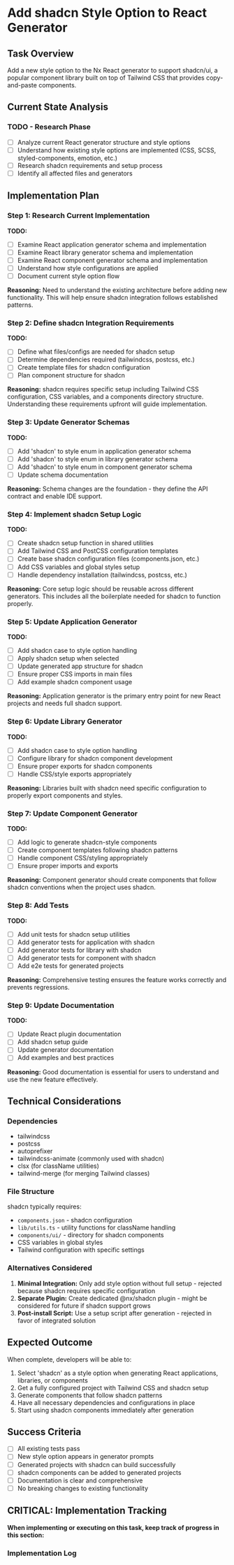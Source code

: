 # Add shadcn Style Option to React Generator

## Task Overview
Add a new style option to the Nx React generator to support shadcn/ui, a popular component library built on top of Tailwind CSS that provides copy-and-paste components.

## Current State Analysis

### TODO - Research Phase
- [ ] Analyze current React generator structure and style options
- [ ] Understand how existing style options are implemented (CSS, SCSS, styled-components, emotion, etc.)
- [ ] Research shadcn requirements and setup process
- [ ] Identify all affected files and generators

## Implementation Plan

### Step 1: Research Current Implementation
**TODO:**
- [ ] Examine React application generator schema and implementation
- [ ] Examine React library generator schema and implementation  
- [ ] Examine React component generator schema and implementation
- [ ] Understand how style configurations are applied
- [ ] Document current style option flow

**Reasoning:** Need to understand the existing architecture before adding new functionality. This will help ensure shadcn integration follows established patterns.

### Step 2: Define shadcn Integration Requirements
**TODO:**
- [ ] Define what files/configs are needed for shadcn setup
- [ ] Determine dependencies required (tailwindcss, postcss, etc.)
- [ ] Create template files for shadcn configuration
- [ ] Plan component structure for shadcn

**Reasoning:** shadcn requires specific setup including Tailwind CSS configuration, CSS variables, and a components directory structure. Understanding these requirements upfront will guide implementation.

### Step 3: Update Generator Schemas
**TODO:**
- [ ] Add 'shadcn' to style enum in application generator schema
- [ ] Add 'shadcn' to style enum in library generator schema
- [ ] Add 'shadcn' to style enum in component generator schema
- [ ] Update schema documentation

**Reasoning:** Schema changes are the foundation - they define the API contract and enable IDE support.

### Step 4: Implement shadcn Setup Logic
**TODO:**
- [ ] Create shadcn setup function in shared utilities
- [ ] Add Tailwind CSS and PostCSS configuration templates
- [ ] Create base shadcn configuration files (components.json, etc.)
- [ ] Add CSS variables and global styles setup
- [ ] Handle dependency installation (tailwindcss, postcss, etc.)

**Reasoning:** Core setup logic should be reusable across different generators. This includes all the boilerplate needed for shadcn to function properly.

### Step 5: Update Application Generator
**TODO:**
- [ ] Add shadcn case to style option handling
- [ ] Apply shadcn setup when selected
- [ ] Update generated app structure for shadcn
- [ ] Ensure proper CSS imports in main files
- [ ] Add example shadcn component usage

**Reasoning:** Application generator is the primary entry point for new React projects and needs full shadcn support.

### Step 6: Update Library Generator
**TODO:**
- [ ] Add shadcn case to style option handling
- [ ] Configure library for shadcn component development
- [ ] Ensure proper exports for shadcn components
- [ ] Handle CSS/style exports appropriately

**Reasoning:** Libraries built with shadcn need specific configuration to properly export components and styles.

### Step 7: Update Component Generator
**TODO:**
- [ ] Add logic to generate shadcn-style components
- [ ] Create component templates following shadcn patterns
- [ ] Handle component CSS/styling appropriately
- [ ] Ensure proper imports and exports

**Reasoning:** Component generator should create components that follow shadcn conventions when the project uses shadcn.

### Step 8: Add Tests
**TODO:**
- [ ] Add unit tests for shadcn setup utilities
- [ ] Add generator tests for application with shadcn
- [ ] Add generator tests for library with shadcn
- [ ] Add generator tests for component with shadcn
- [ ] Add e2e tests for generated projects

**Reasoning:** Comprehensive testing ensures the feature works correctly and prevents regressions.

### Step 9: Update Documentation
**TODO:**
- [ ] Update React plugin documentation
- [ ] Add shadcn setup guide
- [ ] Update generator documentation
- [ ] Add examples and best practices

**Reasoning:** Good documentation is essential for users to understand and use the new feature effectively.

## Technical Considerations

### Dependencies
- tailwindcss
- postcss
- autoprefixer
- tailwindcss-animate (commonly used with shadcn)
- clsx (for className utilities)
- tailwind-merge (for merging Tailwind classes)

### File Structure
shadcn typically requires:
- `components.json` - shadcn configuration
- `lib/utils.ts` - utility functions for className handling
- `components/ui/` - directory for shadcn components
- CSS variables in global styles
- Tailwind configuration with specific settings

### Alternatives Considered
1. **Minimal Integration:** Only add style option without full setup - rejected because shadcn requires specific configuration
2. **Separate Plugin:** Create dedicated @nx/shadcn plugin - might be considered for future if shadcn support grows
3. **Post-install Script:** Use a setup script after generation - rejected in favor of integrated solution

## Expected Outcome
When complete, developers will be able to:
1. Select 'shadcn' as a style option when generating React applications, libraries, or components
2. Get a fully configured project with Tailwind CSS and shadcn setup
3. Generate components that follow shadcn patterns
4. Have all necessary dependencies and configurations in place
5. Start using shadcn components immediately after generation

## Success Criteria
- [ ] All existing tests pass
- [ ] New style option appears in generator prompts
- [ ] Generated projects with shadcn can build successfully
- [ ] shadcn components can be added to generated projects
- [ ] Documentation is clear and comprehensive
- [ ] No breaking changes to existing functionality

## CRITICAL: Implementation Tracking
**When implementing or executing on this task, keep track of progress in this section:**

### Implementation Log
<!-- Track actual implementation steps, issues encountered, and solutions here -->